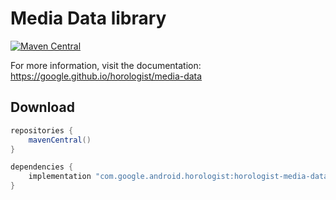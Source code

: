# Media Data library

[![Maven Central](https://img.shields.io/maven-central/v/com.google.android.horologist/horologist-media-data)](https://search.maven.org/search?q=g:com.google.android.horologist)

For more information, visit the documentation: https://google.github.io/horologist/media-data

## Download

```groovy
repositories {
    mavenCentral()
}

dependencies {
    implementation "com.google.android.horologist:horologist-media-data:<version>"
}
```
